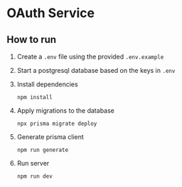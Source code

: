 # OAuth Service

## How to run

1. Create a `.env` file using the provided `.env.example`
2. Start a postgresql database based on the keys in `.env`
3. Install dependencies
   ```
   npm install
   ```
4. Apply migrations to the database

   ```
   npx prisma migrate deploy
   ```

5. Generate prisma client
   ```
   npm run generate
   ```
6. Run server
   ```
   npm run dev
   ```
